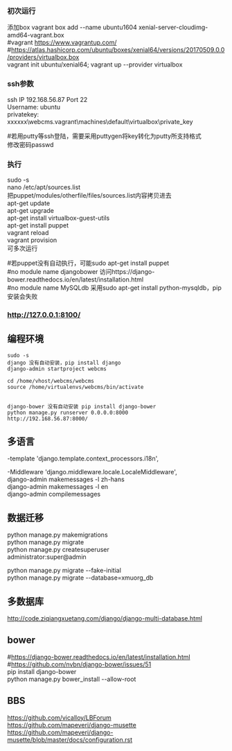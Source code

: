 ### 初次运行
添加box  vagrant box add --name ubuntu1604 xenial-server-cloudimg-amd64-vagrant.box  
#vagrant  https://www.vagrantup.com/  
#https://atlas.hashicorp.com/ubuntu/boxes/xenial64/versions/20170509.0.0/providers/virtualbox.box  
vagrant init ubuntu/xenial64; vagrant up --provider virtualbox  

### ssh参数
ssh IP 192.168.56.87 Port 22  
Username: ubuntu  
privatekey: xxxxxx\webcms\.vagrant\machines\default\virtualbox\private_key  

#若用putty等ssh登陆，需要采用puttygen将key转化为putty所支持格式  
修改密码passwd  


### 执行
sudo -s  
nano /etc/apt/sources.list  
把puppet/modules/otherfile/files/sources.list内容拷贝进去  
apt-get update  
apt-get upgrade  
apt-get install virtualbox-guest-utils  
apt-get install puppet  
vagrant reload  
vagrant provision    
可多次运行  


#若puppet没有自动执行，可能sudo apt-get install puppet  
#no module name djangobower 访问https://django-bower.readthedocs.io/en/latest/installation.html  
#no module name MySQLdb  采用sudo apt-get install python-mysqldb，pip安装会失败  

### http://127.0.0.1:8100/  


## 编程环境
    sudo -s
    django 没有自动安装，pip install django
    django-admin startproject webcms

    cd /home/vhost/webcms/webcms
    source /home/virtualenvs/webcms/bin/activate


    django-bower 没有自动安装 pip install django-bower
    python manage.py runserver 0.0.0.0:8000
    http://192.168.56.87:8000/


## 多语言
-template
    'django.template.context_processors.i18n',  

-Middleware
    'django.middleware.locale.LocaleMiddleware',  
    django-admin makemessages -l zh-hans  
    django-admin makemessages -l en  
    django-admin compilemessages  

## 数据迁移
python manage.py makemigrations  
python manage.py migrate  
python manage.py createsuperuser  
administrator:super@admin  

python manage.py migrate --fake-initial  
python manage.py migrate --database=xmuorg_db  

## 多数据库
http://code.ziqiangxuetang.com/django/django-multi-database.html  


## bower
#https://django-bower.readthedocs.io/en/latest/installation.html  
#https://github.com/nvbn/django-bower/issues/51  
pip install django-bower  
python manage.py bower_install --allow-root  

## BBS
https://github.com/vicalloy/LBForum  
https://github.com/mapeveri/django-musette  
https://github.com/mapeveri/django-musette/blob/master/docs/configuration.rst  


